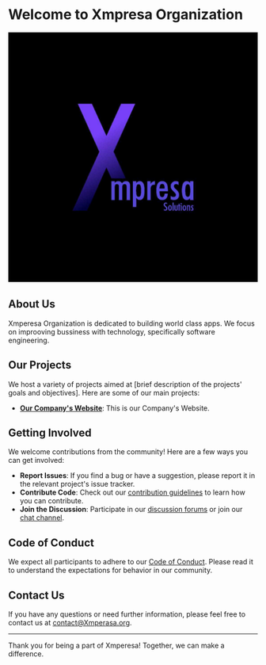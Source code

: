# Welcome to Xmpresa Organization

![ABC Logo](./xmpresa.jpg)

## About Us

Xmperesa Organization is dedicated to building world class apps. We focus on improoving bussiness with technology, specifically software engineering.

## Our Projects

We host a variety of projects aimed at [brief description of the projects' goals and objectives]. Here are some of our main projects:

- **[Our Company's Website](https://github.com/Xmpresa//project1)**: This is our Company's Website.


## Getting Involved

We welcome contributions from the community! Here are a few ways you can get involved:

- **Report Issues**: If you find a bug or have a suggestion, please report it in the relevant project's issue tracker.
- **Contribute Code**: Check out our [contribution guidelines](https://github.com/Xmpresa/.github/blob/main/CONTRIBUTING.md) to learn how you can contribute.
- **Join the Discussion**: Participate in our [discussion forums](https://github.com/orgs/Xmpresa/discussions) or join our [chat channel](https://gitter.im/abc/community).

## Code of Conduct

We expect all participants to adhere to our [Code of Conduct](https://github.com/Xmpresa/.github/blob/main/CODE_OF_CONDUCT.md). Please read it to understand the expectations for behavior in our community.

## Contact Us

If you have any questions or need further information, please feel free to contact us at contact@Xmperasa.org.

---

Thank you for being a part of Xmperesa! Together, we can make a difference.
